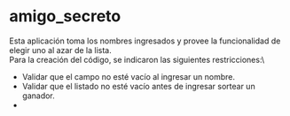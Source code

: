 # amigo_secreto
Esta aplicación toma los nombres ingresados y provee la funcionalidad de elegir uno al azar de la lista.\
Para la creación del código, se indicaron las siguientes restricciones:\
- Validar que el campo no esté vacío al ingresar un nombre.
- Validar que el listado no esté vacío antes de ingresar sortear un ganador.
- 